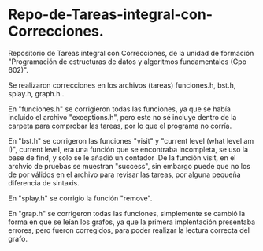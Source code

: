 # Repo-de-Tareas-integral-con-Correcciones.
Repositorio de Tareas integral con Correcciones, de la unidad de formación "Programación de estructuras de datos y algoritmos fundamentales (Gpo 602)".


Se realizaron correcciones en los archivos (tareas)  funciones.h, bst.h, splay.h, graph.h .

En "funciones.h" se corrigieron todas las funciones, ya que se había incluido el archivo "exceptions.h", pero este no 
sé incluye dentro de la carpeta para comprobar las tareas, por lo que el programa no corría.

En "bst.h" se corrigeron las funciones "visit" y "current level (what level am I)", current level, era una función que se encontraba incompleta, se uso la base de find, y solo se le añadió un contador .De la función visit, en el archvio de pruebas se muestran "success", sin embargo puede que no los de por válidos en el archivo para revisar las tareas, por alguna pequeña diferencia de sintaxis.

En "splay.h" se corrigio la función "remove".

En "grap.h" se corrigeron todas las funciones, simplemente se cambió la forma en que se leían los grafos, ya que la primera implentación presentaba errores, pero fueron corregidos, para poder realizar la lectura correcta del grafo.
